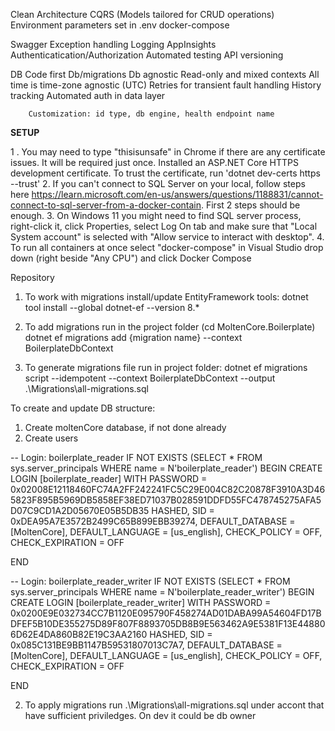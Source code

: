 Clean Architecture
CQRS (Models tailored for CRUD operations)
Environment parameters set in .env
docker-compose


Swagger
	Exception handling
	Logging
			AppInsights
		Authenticatication/Authorization
	Automated testing
API versioning
	
DB
Code first Db/migrations
Db agnostic
Read-only and mixed contexts
All time is time-zone agnostic (UTC)
Retries for transient fault handling
	History tracking
	Automated auth in data layer


		Customization: id type, db engine, health endpoint name


**SETUP**

1	. You may need to type "thisisunsafe" in Chrome if there are any certificate issues. It will be required just once.
Installed an ASP.NET Core HTTPS development certificate. To trust the certificate, run 'dotnet dev-certs https --trust'
2. If you can't connect to SQL Server on your local, follow  steps here https://learn.microsoft.com/en-us/answers/questions/1188831/cannot-connect-to-sql-server-from-a-docker-contain. 
First 2 steps should be enough.
3. On Windows 11 you might need to find SQL server process, right-click it, click Properties, select Log On tab and make sure that "Local System account" is selected with "Allow service to interact with desktop".
4. To run all containers at once select "docker-compose" in Visual Studio drop down (right beside "Any CPU") and click Docker Compose

Repository

1. To work with migrations install/update EntityFramework tools:
    dotnet tool install --global dotnet-ef --version 8.*

2. To add migrations run in the project folder (cd MoltenCore.Boilerplate)
	dotnet ef migrations add {migration name} --context BoilerplateDbContext

3. To generate migrations file run in project folder:
	dotnet ef migrations script --idempotent --context BoilerplateDbContext --output .\Migrations\all-migrations.sql


To create and update DB structure:

1. Create moltenCore database, if not done already
2. Create users

-- Login: boilerplate_reader
IF NOT EXISTS (SELECT * FROM sys.server_principals WHERE name = N'boilerplate_reader')
                  BEGIN
CREATE LOGIN [boilerplate_reader] WITH PASSWORD = 0x02008E12118460FC74A2FF242241FC5C29E004C82C20878F3910A3D465823F895B5969DB5858EF38ED71037B028591DDFD55FC478745275AFA5D07C9CD1A2D05670E05B5DB35 HASHED, SID = 0xDEA95A7E3572B2499C65B899EBB39274, DEFAULT_DATABASE = [MoltenCore], DEFAULT_LANGUAGE = [us_english], CHECK_POLICY = OFF, CHECK_EXPIRATION = OFF
 
END
 
-- Login: boilerplate_reader_writer
IF NOT EXISTS (SELECT * FROM sys.server_principals WHERE name = N'boilerplate_reader_writer')
                  BEGIN
CREATE LOGIN [boilerplate_reader_writer] WITH PASSWORD = 0x0200E9E032734CC7B1120E095790F458274AD01DABA99A54604FD17BDFEF5B10DE355275D89F807F8893705DB8B9E563462A9E5381F13E448806D62E4DA860B82E19C3AA2160 HASHED, SID = 0x085C131BE9BB1147B59531807013C7A7, DEFAULT_DATABASE = [MoltenCore], DEFAULT_LANGUAGE = [us_english], CHECK_POLICY = OFF, CHECK_EXPIRATION = OFF
 
END

2. To apply migrations run .\Migrations\all-migrations.sql under accont that have sufficient priviledges. On dev it could be db owner